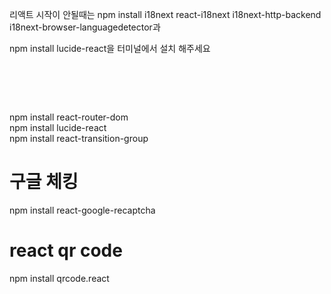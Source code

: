 리액트 시작이 안될때는 npm install i18next react-i18next i18next-http-backend i18next-browser-languagedetector과 

npm install lucide-react을 터미널에서 설치 해주세요



#  <br/>
npm install react-router-dom 
<br/>
npm install lucide-react
<br/>
npm install react-transition-group
# 구글 체킹 <br/>
npm install react-google-recaptcha <br/>
# react qr code <br/>
npm install qrcode.react <br/>

